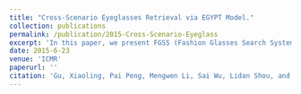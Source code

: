 ```yaml
---
title: "Cross-Scenario Eyeglasses Retrieval via EGYPT Model."
collection: publications
permalink: /publication/2015-Cross-Scenario-Eyeglass
excerpt: 'In this paper, we present FGSS (Fashion Glasses Search System), an innovative cross-scenario eyeglasses retrieval system which automatically recognizes eyeglasses in real-world photos, e.g. the photo of a fashion girl with a stylish pair of eyeglasses, and retrieves a ranking list of visually similar product instances from the database. We propose a novel segmentation-free framework for FGSS to bridge two search gaps, semantic gap and feature gap, where a new type of keypoint-based scheme called EGYPT is tailored for eyeglasses to facilitate the search. In the EGYPT, we use the hybrid descriptors which combine the shape, color and texture features as a feature representation for eyeglasses. The experimental study on the real-world photo dataset and eyeglasses product dataset demonstrates the effectiveness of EGYPT model.'
date: 2015-6-23
venue: 'ICMR'
paperurl: ''
citation: 'Gu, Xiaoling, Pai Peng, Mengwen Li, Sai Wu, Lidan Shou, and Gang Chen. "Cross-Scenario Eyeglasses Retrieval via EGYPT Model." <i>In Proceedings of the 5th ACM on International Conference on Multimedia Retrieval, pp. 463-466.</i> ACM, 2015.'
---
```

